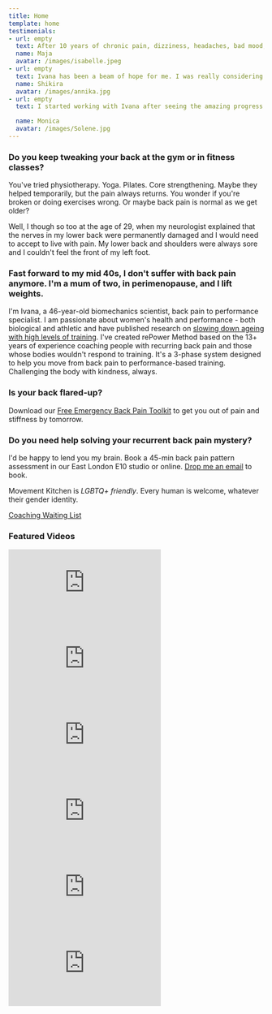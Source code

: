 ```yaml
---
title: Home
template: home
testimonials:
- url: empty
  text: After 10 years of chronic pain, dizziness, headaches, bad mood, money wasted on different doctors, therapies, exercises… I tried it all… I can finally live my life like a normal person. This experience helped me reconnect with my body, be pain free, learn how to move freely and maintain my wellbeing. In just 2 weeks all my symptoms were gone and I was able to trust my body again and rebuild my strength.
  name: Maja 
  avatar: /images/isabelle.jpeg
- url: empty
  text: Ivana has been a beam of hope for me. I was really considering surgery. I'm so glad that I found her because through her coaching I have learnt so much about the feet and their connections through the legs and pelvic floor. Everything aligns. I've noticed such an improvement that I don't have to buy tops which are a size bigger to fit my belly. I also feel stronger and reconnected to my core, now I know how it works and my awareness is better.
  name: Shikira
  avatar: /images/annika.jpg
- url: empty
  text: I started working with Ivana after seeing the amazing progress my husband has being experiencing with her. I initially sought help for my back pain, and I have been consistently impressed with the results over the past few months. Not only has my back pain improved, but I've also noticed a significant increase in my overall well-being.

  name: Monica
  avatar: /images/Solene.jpg
---
```

### Do you keep tweaking your back at the gym or in fitness classes?

You've tried physiotherapy. Yoga. Pilates. Core strengthening. Maybe they helped temporarily, but the pain always returns. You wonder if you're broken or doing exercises wrong. Or maybe back pain is normal as we get older?

Well, I though so too at the age of 29, when my neurologist explained that the nerves in my lower back were permanently damaged and I would need to accept to live with pain. My lower back and shoulders were always sore and I couldn't feel the front of my left foot. 

### Fast forward to my mid 40s, I don't suffer with back pain anymore. I'm a mum of two, in perimenopause, and I lift weights.

I'm Ivana, a 46-year-old biomechanics scientist, back pain to performance specialist. I am passionate about women's health and performance - both biological and athletic and have published research on [slowing down ageing with high levels of training](https://commons.nmu.edu/isbs/vol40/iss1/36/). I've created rePower Method based on the 13+ years of experience coaching people with recurring back pain and those whose bodies wouldn't respond to training. It's a 3-phase system designed to help you move from back pain to performance-based training. Challenging the body with kindness, always.

### Is your back flared-up?  
Download our [Free Emergency Back Pain Toolkit](https://courses.movementkitchen.co.uk/courses/emergency-back-pain-toolkit) to get you out of pain and stiffness by tomorrow.

### Do you need help solving your recurrent back pain mystery? 
I'd be happy to lend you my brain. Book a 45-min back pain pattern assessment in our East London E10 studio or online. [Drop me an email](mailto:ivana@movementkitchen.co.uk?subject=Scholarship) to book.

Movement Kitchen is *LGBTQ+ friendly*. Every human is welcome, whatever their gender identity.

<a class="big" href="https://forms.gle/FWP4U5y2kVyRzFYFA">Coaching Waiting List</a>  

### Featured Videos

<!-- markdownlint-capture -->
<!-- markdownlint-disable -->
<div class="vertical-video-container">
  <iframe src="https://www.youtube.com/embed/zF-X_8W2n9M" title="If Your Back Hurts, that&#39;s NOT the Sign to Skip the Exercise #backpain #fitover40" frameborder="0" allow="accelerometer; autoplay; clipboard-write; encrypted-media; gyroscope; picture-in-picture; web-share" referrerpolicy="strict-origin-when-cross-origin" allowfullscreen></iframe>
</div>

<div class="vertical-video-container">
  <iframe src="https://www.youtube.com/embed/X4zJV9ul1lM" title="From Back Pain to Performance - The rePower Method in Action #fitover40 #backpain #performance" frameborder="0" allow="accelerometer; autoplay; clipboard-write; encrypted-media; gyroscope; picture-in-picture; web-share" referrerpolicy="strict-origin-when-cross-origin" allowfullscreen></iframe>
</div>

<div class="vertical-video-container">
  <iframe src="https://www.youtube.com/embed/UK9krjvdGSo" title="Is Your Core Working Effectively While You Train? #backpain #core" frameborder="0" allow="accelerometer; autoplay; clipboard-write; encrypted-media; gyroscope; picture-in-picture" allowfullscreen></iframe>
</div>

<div class="vertical-video-container">
  <iframe src="https://www.youtube.com/embed/roQuEeGmzss" title="At 46, I Don&#39;t Suffer With Back Pain Any More #backpain #fitover40 #womenshealth" frameborder="0" allow="accelerometer; autoplay; clipboard-write; encrypted-media; gyroscope; picture-in-picture; web-share" referrerpolicy="strict-origin-when-cross-origin" allowfullscreen></iframe>
</div>

<div class="vertical-video-container">
<iframe src="https://www.youtube.com/embed/DUDWQaMhrw0" title="How to Protect Your Lower Back When Bending Forward #lowerback #lowerbackpain #backstrength" frameborder="0" allow="accelerometer; autoplay; clipboard-write; encrypted-media; gyroscope; picture-in-picture; web-share" referrerpolicy="strict-origin-when-cross-origin" allowfullscreen></iframe>
</div>

<div class="vertical-video-container">
  <iframe src="https://www.youtube-nocookie.com/embed/NHwnicgodVU" title="Lower Back Pain After Exercise? - Kickbacks Edition" frameborder="0" allow="accelerometer; autoplay; clipboard-write; encrypted-media; gyroscope; picture-in-picture" allowfullscreen></iframe>
</div>

<!-- markdownlint-restore -->